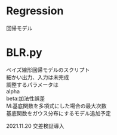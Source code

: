 # Regression
回帰モデル

# BLR.py  
ベイズ線形回帰モデルのスクリプト  
細かい出力、入力は未完成  
調整するパラメータは  
alpha  
beta:加法性誤差  
M:基底関数を多項式にした場合の最大次数  
基底関数をガウス分布にするモデル追加予定

2021.11.20 交差検証導入
